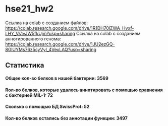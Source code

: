 # hse21_hw2

Ссылка на сolab c созданием файлов: https://colab.research.google.com/drive/1R1DH70lZWA_Hvxf-LHY_Vs1vJW5fkUjm?usp=sharing
Ссылка на colab с созданием аннотированного генома: https://colab.research.google.com/drive/1JU2ezGQ-8GlUYMs76z5cyVyI_4VexLAQ?usp=sharing

## Статистика

#### Общее кол-во белков в нашей бактерии: 3569
#### Rол-во белков, которые удалось аннотировать с помощью сравнения с бактерией MIL-1: 72
#### Cколько с помощью БД SwissProt: 52
#### Кол-во белков остались без аннотации функции: 3497
